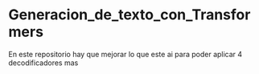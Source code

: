 # Generacion_de_texto_con_Transformers
En este repositorio hay que mejorar lo que este ai para poder aplicar 4 decodificadores mas
